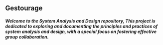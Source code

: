 ## Gestourage

##### Welcome to the System Analysis and Design repository, This project is dedicated to exploring and documenting the principles and practices of system analysis and design, with a special focus on fostering effective group collaboration.
